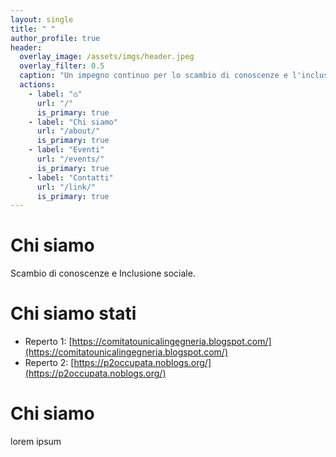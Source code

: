 ```yaml
---
layout: single
title: " "
author_profile: true
header:
  overlay_image: /assets/imgs/header.jpeg
  overlay_filter: 0.5
  caption: "Un impegno continuo per lo scambio di conoscenze e l'inclusione sociale"
  actions:
    - label: "⌂"
      url: "/"
      is_primary: true
    - label: "Chi siamo"
      url: "/about/"
      is_primary: true
    - label: "Eventi"
      url: "/events/"
      is_primary: true
    - label: "Contatti"
      url: "/link/"
      is_primary: true
---
```


# Chi siamo
Scambio di conoscenze e Inclusione sociale.

# Chi siamo stati
  - Reperto 1: [https://comitatounicalingegneria.blogspot.com/](https://comitatounicalingegneria.blogspot.com/)
  - Reperto 2: [https://p2occupata.noblogs.org/](https://p2occupata.noblogs.org/)

# Chi siamo
lorem ipsum
